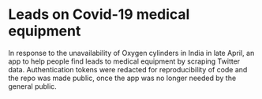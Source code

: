 # Leads on Covid-19 medical equipment
In response to the unavailability of Oxygen cylinders in India in late April, an app to help people find leads to medical equipment by scraping Twitter data.
Authentication tokens were redacted for reproducibility of code and the repo was made public, once the app was no longer needed by the general public.

